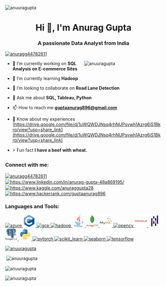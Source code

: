 
<p align="left"> <img src="https://komarev.com/ghpvc/?username=anuuragupta&label=Profile%20views&color=0e75b6&style=flat" alt="anuuragupta" /> </p>

<h1 align="center">Hi 👋, I'm Anurag Gupta</h1>
<h3 align="center">A passionate Data Analyst from India</h3>

<p align="left"> <a href="https://twitter.com/anuragg44782611" target="blank"><img src="https://img.shields.io/twitter/follow/anuragg44782611?logo=twitter&style=for-the-badge" alt="anuragg44782611" /></a> </p>

<p><img align="right" width="250" src="https://substackcdn.com/image/fetch/f_auto,q_auto:good,fl_progressive:steep/https%3A%2F%2Fbucketeer-e05bbc84-baa3-437e-9518-adb32be77984.s3.amazonaws.com%2Fpublic%2Fimages%2F9f8dd332-c761-4c9e-bd26-80c67b79084c_492x376.gif" alt="anuuragupta" /></p>


- 🔭 I’m currently working on **SQL Analysis on E-commerce Sites**

- 🌱 I’m currently learning **Hadoop**

- 👯 I’m looking to collaborate on **Road Lane Detection**

- 💬 Ask me about **SQL, Tableau, Python**

- 📫 How to reach me **guptaanurag896@gmail.com**

- 📄 Know about my experiences [https://drive.google.com/file/d/1uWQWDJNsq4rhNUPsvwh1Azrg6iS1Bkrq/view?usp=share_link](https://drive.google.com/file/d/1uWQWDJNsq4rhNUPsvwh1Azrg6iS1Bkrq/view?usp=share_link)

- ⚡ Fun fact **I have a beef with wheat.**

<h3 align="left">Connect with me:</h3>
<p align="left">
<a href="https://twitter.com/anuragg44782611" target="blank"><img align="center" src="https://raw.githubusercontent.com/rahuldkjain/github-profile-readme-generator/master/src/images/icons/Social/twitter.svg" alt="anuragg44782611" height="30" width="40" /></a>
<a href="https://linkedin.com/in/https://www.linkedin.com/in/anurag-gupta-48a869195/" target="blank"><img align="center" src="https://raw.githubusercontent.com/rahuldkjain/github-profile-readme-generator/master/src/images/icons/Social/linked-in-alt.svg" alt="https://www.linkedin.com/in/anurag-gupta-48a869195/" height="30" width="40" /></a>
<a href="https://kaggle.com/https://www.kaggle.com/anuraggupta28" target="blank"><img align="center" src="https://raw.githubusercontent.com/rahuldkjain/github-profile-readme-generator/master/src/images/icons/Social/kaggle.svg" alt="https://www.kaggle.com/anuraggupta28" height="30" width="40" /></a>
<a href="https://www.hackerrank.com/https://www.hackerrank.com/guptaanurag896" target="blank"><img align="center" src="https://raw.githubusercontent.com/rahuldkjain/github-profile-readme-generator/master/src/images/icons/Social/hackerrank.svg" alt="https://www.hackerrank.com/guptaanurag896" height="30" width="40" /></a>
</p>


<h3 align="left">Languages and Tools:</h3>
<p align="left"> <a href="https://azure.microsoft.com/en-in/" target="_blank" rel="noreferrer"> <img src="https://www.vectorlogo.zone/logos/microsoft_azure/microsoft_azure-icon.svg" alt="azure" width="40" height="40"/> </a> <a href="https://www.cprogramming.com/" target="_blank" rel="noreferrer"> <img src="https://raw.githubusercontent.com/devicons/devicon/master/icons/c/c-original.svg" alt="c" width="40" height="40"/> </a> <a href="https://cloud.google.com" target="_blank" rel="noreferrer"> <img src="https://www.vectorlogo.zone/logos/google_cloud/google_cloud-icon.svg" alt="gcp" width="40" height="40"/> </a> <a href="https://hadoop.apache.org/" target="_blank" rel="noreferrer"> <img src="https://www.vectorlogo.zone/logos/apache_hadoop/apache_hadoop-icon.svg" alt="hadoop" width="40" height="40"/> </a> <a href="https://www.java.com" target="_blank" rel="noreferrer"> <img src="https://raw.githubusercontent.com/devicons/devicon/master/icons/java/java-original.svg" alt="java" width="40" height="40"/> </a> <a href="https://www.mongodb.com/" target="_blank" rel="noreferrer"> <img src="https://raw.githubusercontent.com/devicons/devicon/master/icons/mongodb/mongodb-original-wordmark.svg" alt="mongodb" width="40" height="40"/> </a> <a href="https://www.mysql.com/" target="_blank" rel="noreferrer"> <img src="https://raw.githubusercontent.com/devicons/devicon/master/icons/mysql/mysql-original-wordmark.svg" alt="mysql" width="40" height="40"/> </a> <a href="https://opencv.org/" target="_blank" rel="noreferrer"> <img src="https://www.vectorlogo.zone/logos/opencv/opencv-icon.svg" alt="opencv" width="40" height="40"/> </a> <a href="https://www.oracle.com/" target="_blank" rel="noreferrer"> <img src="https://raw.githubusercontent.com/devicons/devicon/master/icons/oracle/oracle-original.svg" alt="oracle" width="40" height="40"/> </a> <a href="https://pandas.pydata.org/" target="_blank" rel="noreferrer"> <img src="https://raw.githubusercontent.com/devicons/devicon/2ae2a900d2f041da66e950e4d48052658d850630/icons/pandas/pandas-original.svg" alt="pandas" width="40" height="40"/> </a> <a href="https://www.postgresql.org" target="_blank" rel="noreferrer"> <img src="https://raw.githubusercontent.com/devicons/devicon/master/icons/postgresql/postgresql-original-wordmark.svg" alt="postgresql" width="40" height="40"/> </a> <a href="https://www.python.org" target="_blank" rel="noreferrer"> <img src="https://raw.githubusercontent.com/devicons/devicon/master/icons/python/python-original.svg" alt="python" width="40" height="40"/> </a> <a href="https://pytorch.org/" target="_blank" rel="noreferrer"> <img src="https://www.vectorlogo.zone/logos/pytorch/pytorch-icon.svg" alt="pytorch" width="40" height="40"/> </a> <a href="https://scikit-learn.org/" target="_blank" rel="noreferrer"> <img src="https://upload.wikimedia.org/wikipedia/commons/0/05/Scikit_learn_logo_small.svg" alt="scikit_learn" width="40" height="40"/> </a> <a href="https://seaborn.pydata.org/" target="_blank" rel="noreferrer"> <img src="https://seaborn.pydata.org/_images/logo-mark-lightbg.svg" alt="seaborn" width="40" height="40"/> </a> <a href="https://www.tensorflow.org" target="_blank" rel="noreferrer"> <img src="https://www.vectorlogo.zone/logos/tensorflow/tensorflow-icon.svg" alt="tensorflow" width="40" height="40"/> </a> </p>


<p align="left"> <a href="https://github.com/ryo-ma/github-profile-trophy"><img src="https://github-profile-trophy.vercel.app/?username=anuuragupta" alt="anuuragupta" /></a> </p>


<p>&nbsp;<img align="center" width="150" src="https://github-readme-stats.vercel.app/api?username=anuuragupta&show_icons=true&locale=en" alt="anuuragupta" /></p>

<p><img align="center" src="https://github-readme-streak-stats.herokuapp.com/?user=anuuragupta&" alt="anuuragupta" /></p>

<p><img align="left" src="https://github-readme-stats.vercel.app/api/top-langs?username=anuuragupta&show_icons=true&locale=en&layout=compact" alt="anuuragupta" /></p>

